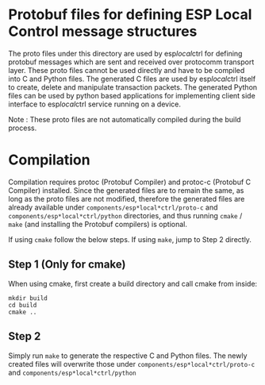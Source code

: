 # Protobuf files for defining ESP Local Control message structures

The proto files under this directory are used by esp*local*ctrl for defining protobuf messages which are sent and received over protocomm transport layer. These proto files cannot be used directly and have to be compiled into C and Python files. The generated C files are used by esp*local*ctrl itself to create, delete and manipulate transaction packets. The generated Python files can be used by python based applications for implementing client side interface to esp*local*ctrl service running on a device.

Note : These proto files are not automatically compiled during the build process.

# Compilation

Compilation requires protoc (Protobuf Compiler) and protoc-c (Protobuf C Compiler) installed. Since the generated files are to remain the same, as long as the proto files are not modified, therefore the generated files are already available under `components/esp*local*ctrl/proto-c` and `components/esp*local*ctrl/python` directories, and thus running `cmake` / `make` (and installing the Protobuf compilers) is optional.

If using `cmake` follow the below steps. If using `make`, jump to Step 2 directly.

## Step 1 (Only for cmake)

When using cmake, first create a build directory and call cmake from inside:

```
mkdir build
cd build
cmake ..
```

## Step 2

Simply run `make` to generate the respective C and Python files. The newly created files will overwrite those under `components/esp*local*ctrl/proto-c` and `components/esp*local*ctrl/python`
